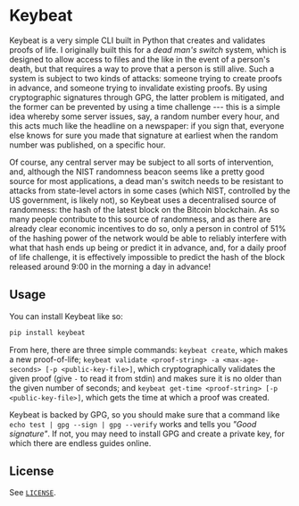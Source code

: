 # Keybeat

Keybeat is a very simple CLI built in Python that creates and validates proofs of life. I originally built this for a *dead man's switch* system, which is designed to allow access to files and the like in the event of a person's death, but that requires a way to prove that a person is still alive. Such a system is subject to two kinds of attacks: someone trying to create proofs in advance, and someone trying to invalidate existing proofs. By using cryptographic signatures through GPG, the latter problem is mitigated, and the former can be prevented by using a time challenge --- this is a simple idea whereby some server issues, say, a random number every hour, and this acts much like the headline on a newspaper: if you sign that, everyone else knows for sure you made that signature at earliest when the random number was published, on a specific hour.

Of course, any central server may be subject to all sorts of intervention, and, although the NIST randomness beacon seems like a pretty good source for most applications, a dead man's switch needs to be resistant to attacks from state-level actors in some cases (which NIST, controlled by the US government, is likely not), so Keybeat uses a decentralised source of randomness: the hash of the latest block on the Bitcoin blockchain. As so many people contribute to this source of randomness, and as there are already clear economic incentives to do so, only a person in control of 51% of the hashing power of the network would be able to reliably interfere with what that hash ends up being or predict it in advance, and, for a daily proof of life challenge, it is effectively impossible to predict the hash of the block released around 9:00 in the morning a day in advance!

## Usage

You can install Keybeat like so:

``` sh
pip install keybeat
```

From here, there are three simple commands: `keybeat create`, which makes a new proof-of-life; `keybeat validate <proof-string> -a <max-age-seconds> [-p <public-key-file>]`, which cryptographically validates the given proof (give `-` to read it from stdin) and makes sure it is no older than the given number of seconds; and `keybeat get-time <proof-string> [-p <public-key-file>]`, which gets the time at which a proof was created.

Keybeat is backed by GPG, so you should make sure that a command like `echo test | gpg --sign | gpg --verify` works and tells you *"Good signature"*. If not, you may need to install GPG and create a private key, for which there are endless guides online.

## License

See [`LICENSE`](LICENSE).
